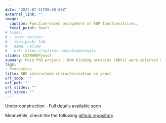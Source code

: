 ```yaml
---
date: "2022-07-21T00:00:00Z"
external_link: ""
image:
  caption: Function-based assignment of RBP functionalities.
  focal_point: Smart
# links:
# - icon: twitter
#   icon_pack: fab
#   name: Follow
#   url: https://twitter.com/afraderasola
slides: CSAMARBPyeast
summary: Main PhD project - RNA binding proteins (RBPs) were selected according to their involvement in RNA pathways and immunoprecipitated. This allowed us to create a function-based network that enabled the assignment of new functionalities on novel and known RBPs. This work was recently presented at CSAMA 2022.
tags:
- Proteomics
title: RBP interactome characterization in yeast
url_code: ""
url_pdf: ""
url_slides: ""
url_video: ""
---
```


Under construction - Full details available soon

Meanwhile, check the the following [github repository](https://github.com/AFraderaSola/Scerevisiae_RBPs_Interactome)